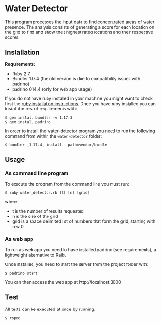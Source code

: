# Water Detector

This program processes the input data to find concentrated areas of water presence. The analysis consists of generating a score for each location on the grid to find and show the t highest rated locations and their respective scores. 

## Installation

**Requirements:**
- Ruby 2.7
- Bundler 1.17.4 (the old version is due to compatibility issues with padrino) 
- padrino 0.14.4 (only for web app usage)

If you do not have ruby installed in your machine you might want to check first the [ruby installation instructions](https://www.ruby-lang.org/en/documentation/installation/). Once you have ruby installed you can install the rest of requirements with:

    $ gem install bundler -v 1.17.3
    $ gem install padrino

In order to install the water-detector program you need to run the following command from within the `water-detector` folder:

    $ bundler _1.17.4_ install --path=vendor/bundle

## Usage

### As command line program

To execute the program from the command line you must run:

    $ ruby water_detector.rb [t] [n] [grid]
    
where:
- t is the number of results requested
- n is the size of the grid
- grid is a space delimited list of numbers that form the grid, starting with row 0

### As web app

To run as web app you need to have installed padrino (see requirements), a lightweight alternative to Rails. 

Once installed, you need to start the server from the project folder with:

    $ padrino start

You can then access the web app at http://localhost:3000


## Test

All tests can be executed at once by running:

    $ rspec
